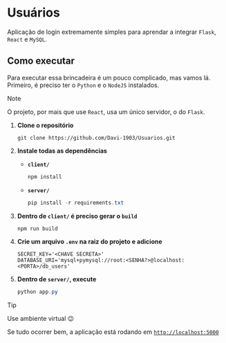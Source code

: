 # Usuários

Aplicação de login extremamente simples para aprendar a integrar `Flask`, `React` e `MySQL`.

## Como executar

Para executar essa brincadeira é um pouco complicado, mas vamos lá. Primeiro, é preciso ter o `Python` e o `NodeJS` instalados.

> [!NOTE]
> O projeto, por mais que use `React`, usa um único servidor, o do `Flask`.

1. **Clone o repositório**

    ```git
    git clone https://github.com/Davi-1903/Usuarios.git
    ```

2. **Instale todas as dependências**

    - **`client/`**

        ```powershell
        npm install
        ```

    - **`server/`**

        ```powershell
        pip install -r requirements.txt
        ```

3. **Dentro de `client/` é preciso gerar o `build`**

    ```powershell
    npm run build
    ```

4. **Crie um arquivo `.env` na raiz do projeto e adicione**

    ```env
    SECRET_KEY='<CHAVE SECRETA>'
    DATABASE_URI='mysql+pymysql://root:<SENHA?>@localhost:<PORTA>/db_users'
    ```

5. **Dentro de `server/`, execute**

    ```powershell
    python app.py
    ```

> [!TIP]
> Use ambiente virtual 😉

Se tudo ocorrer bem, a aplicação está rodando em [`http://localhost:5000`](http://localhost:5000)
